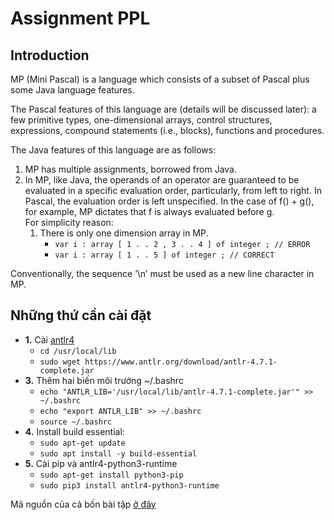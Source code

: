 # Assignment PPL
## Introduction
MP (Mini Pascal) is a language which consists of a subset of Pascal plus some Java language features.

The Pascal features of this language are (details will be discussed later): a few primitive types, one-dimensional arrays, control structures, expressions, compound statements (i.e., blocks), functions and procedures.

The Java features of this language are as follows:
1. MP has multiple assignments, borrowed from Java.
2. In MP, like Java, the operands of an operator are guaranteed to be evaluated in a specific evaluation order, particularly, from left to right. In Pascal, the evaluation order is left unspecified. In the case of f() + g(), for example, MP dictates that f is always evaluated before g.<br/>
For simplicity reason:
    1. There is only one dimension array in MP.
        - ```var i : array [ 1 . . 2 , 3 . . 4 ] of integer ; // ERROR```
        - ```var i : array [ 1 . . 5 ] of integer ; // CORRECT```

Conventionally, the sequence ’\n’ must be used as a new line character in MP.
## Những thứ cần cài đặt
* **1.** Cài [antlr4](https://www.antlr.org/)
    + ```cd /usr/local/lib```
    + ```sudo wget https://www.antlr.org/download/antlr-4.7.1-complete.jar```
* **3.** Thêm hai biến môi trường ~/.bashrc
    + ```echo "ANTLR_LIB='/usr/local/lib/antlr-4.7.1-complete.jar'" >> ~/.bashrc```
    + ```echo "export ANTLR_LIB" >> ~/.bashrc```
    + ```source ~/.bashrc```
* **4.** Install build essential:
    + ```sudo apt-get update```
    + ```sudo apt install -y build-essential```
* **5.** Cài pip và antlr4-python3-runtime
    + ```sudo apt-get install python3-pip```
    + ```sudo pip3 install antlr4-python3-runtime```

Mã nguồn của cả bốn bài tập [ở đây](https://github.com/hiennguyen9874/ass_ppl/tree/master/assignment4/src)
